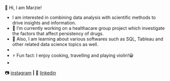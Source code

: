 ### 
👋 Hi, I am Marzie!
- I am interested in combining data analysis with scientific methods to drive insights and information.
- 🔭 I’m currently working on a healthacare group project which investigate the factors that affect persistency of drugs.
- 🌱 Also, I am learning about various softwares such as SQL, Tableau and other related data science topics as well. 
- 
-  ⚡ Fun fact: I enjoy cooking, travelling and playing violin!😀 
-  


📷 [instagram][instagram] **|** 
👔 [linkedin][linkedin]

[instagram]: https://www.instagram.com/mrz.h94/
[linkedin]: https://linkedin.com/in/smarziehho94
